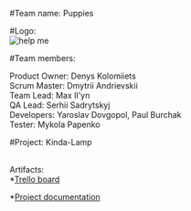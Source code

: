 #Team name: Puppies <BR>

#Logo: <BR>![help me](http://i65.tinypic.com/2zf8hoo.jpg "LOGO")<BR>

#Team members: <BR>

Product Owner: Denys Kolomiiets <BR>
Scrum Master: Dmytrii Andrievskii <BR>
Team Lead: Max Il'yn <BR>
QA Lead: Serhii Sadrytskyj <BR>
Developers: Yaroslav Dovgopol, Paul Burchak<BR>
Tester: Mykola Papenko<BR>

#Project: Kinda-Lamp <BR>

<BR>Artifacts:<BR>
*[Trello board](https://trello.com/b/GiRlMeRe/kinda-board "TRELLO")<BR>

*[Project documentation](https://docs.google.com/document/d/1s7mgYBIGsj7mAxSQLoYYF_097pDYV1SyPLg5Myy7nSA/edit?usp=drivesdk "Project documentation")<BR>

